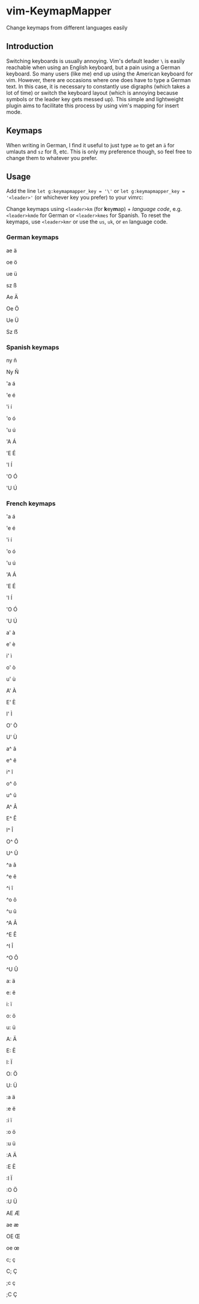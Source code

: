 # vim-KeymapMapper
Change keymaps from different languages easily

## Introduction
Switching keyboards is usually annoying. Vim's default leader `\` is easily reachable when using an English keyboard, but a pain using a German keyboard. So many users (like me) end up using the American keyboard for vim. However, there are occasions where one does have to type a German text. In this case, it is necessary to constantly use digraphs (which takes a lot of time) or switch the keyboard layout (which is annoying because symbols or the leader key gets messed up). This simple and lightweight plugin aims to facilitate this process by using vim's mapping for insert mode.

## Keymaps
When writing in German, I find it useful to just type `ae` to get an `ä` for umlauts and `sz` for ß, etc. This is only my preference though, so feel free to change them to whatever you prefer.

## Usage 
Add the line `let g:keymapmapper_key = '\'` or `let g:keymapmapper_key = '<leader>'` (or whichever key you prefer) to your vimrc: 

Change keymaps using `<leader>km` (for **k**ey**m**ap) + _language code_, e.g. `<leader>kmde` for German or `<leader>kmes` for Spanish. To reset the keymaps, use `<leader>kmr` or use the `us`, `uk`, or `en` language code. 

### German keymaps
ae ä

oe ö

ue ü

sz ß

Ae Ä

Oe Ö

Ue Ü

Sz ẞ

### Spanish keymaps
ny ñ

Ny Ñ

'a á

'e é

'i í

'o ó

'u ú

'A Á

'E É

'I Í

'O Ó

'U Ú

### French keymaps
'a á

'e é

'i í

'o ó

'u ú

'A Á

'E É

'I Í

'O Ó

'U Ú

a' à

e' è

i' ì

o' ò

u' ù

A' À

E' È

I' Ì

O' Ò

U' Ù

a^ â

e^ ê

i^ î

o^ ô

u^ û

A^ Â

E^ Ê

I^ Î

O^ Ô

U^ Û

^a â

^e ê

^i î

^o ô

^u û

^A Â

^E Ê

^I Î

^O Ô

^U Û

a: ä

e: ë

i: ï

o: ö

u: ü

A: Ä

E: Ë

I: Ï

O: Ö

U: Ü

:a ä

:e ë

:i ï

:o ö

:u ü

:A Ä

:E Ë

:I Ï

:O Ö

:U Ü

AE Æ

ae æ

OE Œ

oe œ

c; ç

C; Ç

;c ç

;C Ç
